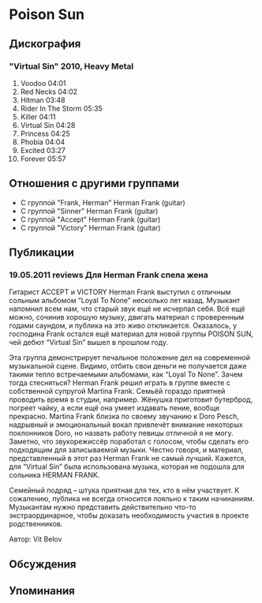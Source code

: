 # Poison Sun



## Дискография

### "Virtual Sin" 2010, Heavy Metal

1. Voodoo 04:01  
2. Red Necks 04:02  
3. Hitman 03:48  
4. Rider In The Storm 05:35  
5. Killer 04:11  
6. Virtual Sin 04:28  
7. Princess 04:25  
8. Phobia 04:04  
9. Excited 03:27  
10. Forever 05:57 


## Отношения с другими группами

* C группой "Frank, Herman" Herman Frank (guitar)
* C группой "Sinner" Herman Frank (guitar)
* C группой "Accept" Herman Frank (guitar)
* C группой "Victory" Herman Frank (guitar)

## Публикации

### 19.05.2011 reviews Для Herman Frank спела жена

<P>Гитарист ACCEPT и VICTORY Herman Frank выступил с отличным сольным альбомом “Loyal To None” несколько лет назад. Музыкант напомнил всем нам, что старый звук ещё не исчерпал себя. Всё ещё можно, сочинив хорошую музыку, двигать материал с проверенным годами саундом, и публика на это живо откликается. Оказалось, у господина Frank остался ещё материал для новой группы POISON SUN, чей дебют “Virtual Sin” вышел в прошлом году.</P>
<P>Эта группа демонстрирует печальное положение дел на современной музыкальной сцене. Видимо, отбить свои деньги не получается даже такими тепло встречаемыми альбомами, как “Loyal To None”. Зачем тогда стесняться? Herman Frank решил играть в группе вместе с собственной супругой Martina Frank. Семьёй гораздо приятней проводить время в студии, например. Жёнушка приготовит бутерброд, погреет чайку, а если ещё она умеет издавать пение, вообще прекрасно. Martina Frank близка по своему звучанию к Doro Pesch, надрывный и эмоциональный вокал привлечёт внимание некоторых поклонников Doro, но назвать работу певицы отличной я не могу. Заметно, что звукорежиссёр поработал с голосом, чтобы сделать его подходящим для записываемой музыки. Честно говоря, и материал, представленный в этот раз Herman Frank не самый лучший. Кажется, для “Virtual Sin” была использована музыка, которая не подошла для сольника HERMAN FRANK.</P>
<P>Семейный подряд – штука приятная для тех, кто в нём участвует. К сожалению, публика не всегда относится лояльно к таким начинаниям. Музыкантам нужно представить действительно что-то экстраординарное, чтобы доказать необходимость участия в проекте родственников.</P>
Автор: Vit Belov


## Обсуждения


## Упоминания

